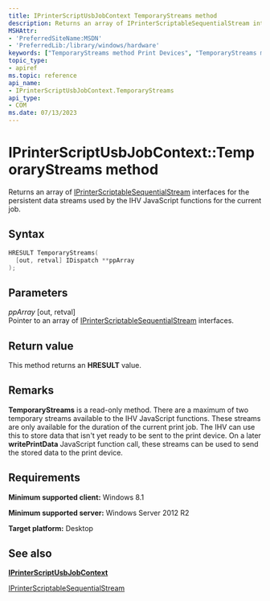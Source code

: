 ```yaml
---
title: IPrinterScriptUsbJobContext TemporaryStreams method
description: Returns an array of IPrinterScriptableSequentialStream interfaces for the persistent data streams used by the IHV JavaScript functions for the current job.
MSHAttr:
- 'PreferredSiteName:MSDN'
- 'PreferredLib:/library/windows/hardware'
keywords: ["TemporaryStreams method Print Devices", "TemporaryStreams method Print Devices , IPrinterScriptUsbJobContext interface", "IPrinterScriptUsbJobContext interface Print Devices , TemporaryStreams method"]
topic_type:
- apiref
ms.topic: reference
api_name:
- IPrinterScriptUsbJobContext.TemporaryStreams
api_type:
- COM
ms.date: 07/13/2023
---
```


# IPrinterScriptUsbJobContext::TemporaryStreams method

Returns an array of [IPrinterScriptableSequentialStream](/windows-hardware/drivers/ddi/printerextension/nn-printerextension-iprinterscriptablesequentialstream) interfaces for the persistent data streams used by the IHV JavaScript functions for the current job.

## Syntax

```cpp
HRESULT TemporaryStreams(
  [out, retval] IDispatch **ppArray
);
```

## Parameters

*ppArray* \[out, retval\]  
Pointer to an array of [IPrinterScriptableSequentialStream](/windows-hardware/drivers/ddi/printerextension/nn-printerextension-iprinterscriptablesequentialstream) interfaces.

## Return value

This method returns an **HRESULT** value.

## Remarks

**TemporaryStreams** is a read-only method. There are a maximum of two temporary streams available to the IHV JavaScript functions. These streams are only available for the duration of the current print job. The IHV can use this to store data that isn't yet ready to be sent to the print device. On a later **writePrintData** JavaScript function call, these streams can be used to send the stored data to the print device.

## Requirements

**Minimum supported client:** Windows 8.1

**Minimum supported server:** Windows Server 2012 R2

**Target platform:** Desktop

## See also

[**IPrinterScriptUsbJobContext**](iprinterscriptusbjobcontext.md)

[IPrinterScriptableSequentialStream](/windows-hardware/drivers/ddi/printerextension/nn-printerextension-iprinterscriptablesequentialstream)
